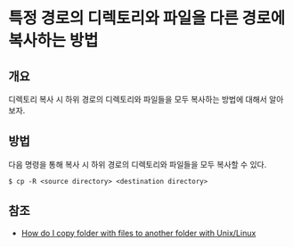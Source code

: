 # 특정 경로의 디렉토리와 파일을 다른 경로에 복사하는 방법

## 개요

디렉토리 복사 시 하위 경로의 디렉토리와 파일들을 모두 복사하는 방법에 대해서 알아보자.

## 방법

다음 명령을 통해 복사 시 하위 경로의 디렉토리와 파일들을 모두 복사할 수 있다. 

```
$ cp -R <source directory> <destination directory>
```

## 참조

* [How do I copy folder with files to another folder with Unix/Linux](http://stackoverflow.com/questions/14922562/how-do-i-copy-folder-with-files-to-another-folder-in-unix-linux)

